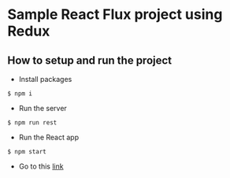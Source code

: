 # Sample React Flux project using Redux

## How to setup and run the project

-   Install packages

```
$ npm i
```

-   Run the server

```
$ npm run rest
```

-   Run the React app

```
$ npm start
```

-  Go to this [link](http://localhost:8000/)
